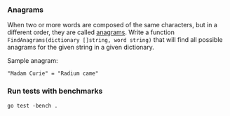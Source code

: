### Anagrams

When two or more words are composed of the same characters, but in a different order, they are called [anagrams](https://en.wikipedia.org/wiki/Anagram). Write a function `FindAnagrams(dictionary []string, word string)` that will find all possible anagrams for the given string in a given dictionary.

Sample anagram:
```
"Madam Curie" = "Radium came"
```

### Run tests with benchmarks

```
go test -bench .
```

